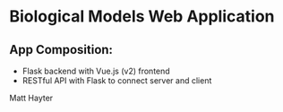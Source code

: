 # Biological Models Web Application

## App Composition:
- Flask backend with Vue.js (v2) frontend
- RESTful API with Flask to connect server and client

Matt Hayter